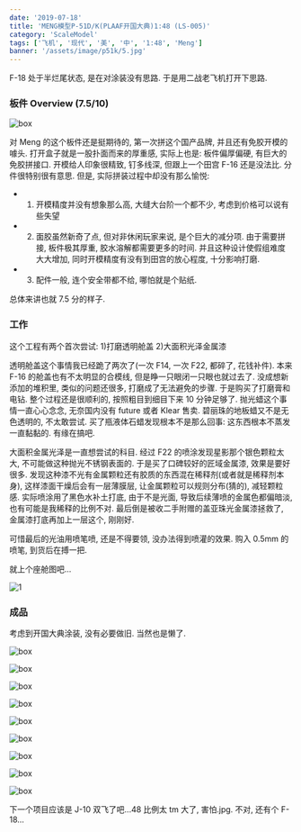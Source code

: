 ```yaml
---
date: '2019-07-18'
title: 'MENG模型P-51D/K(PLAAF开国大典)1:48 (LS-005)'
category: 'ScaleModel'
tags: ['飞机', '现代', '美', '中', '1:48', 'Meng']
banner: '/assets/image/p51k/5.jpg'
---
```


F-18 处于半烂尾状态, 是在对涂装没有思路. 于是用二战老飞机打开下思路.

### 板件 Overview (7.5/10)

![box](/assets/image/p51k/box.webp)

对 Meng 的这个板件还是挺期待的, 第一次拼这个国产品牌, 并且还有免胶开模的噱头. 打开盒子就是一股扑面而来的厚重感, 实际上也是: 板件偏厚偏硬, 有巨大的免胶拼接口. 开模给人印象很精致, 钉多线深, 但跟上一个田宫 F-16 还是没法比. 分件很特别很有意思. 但是, 实际拼装过程中却没有那么愉悦:

- 1.  开模精度并没有想象那么高, 大缝大台阶一个都不少, 考虑到价格可以说有些失望
- 2.  面胶虽然新奇了点, 但对非休闲玩家来说, 是个巨大的减分项. 由于需要拼接, 板件极其厚重, 胶水溶解都需要更多的时间. 并且这种设计使假组难度大大增加, 同时开模精度有没有到田宫的放心程度, 十分影响打磨.
- 3.  配件一般, 连个安全带都不给, 哪怕就是个贴纸.

总体来讲也就 7.5 分的样子.

### 工作

这个工程有两个首次尝试: 1)打磨透明舱盖 2)大面积光泽金属漆

透明舱盖这个事情我已经跪了两次了(一次 F14, 一次 F22, 都碎了, 花钱补件). 本来 F-16 的舱盖也有不太明显的合模线, 但是睁一只眼闭一只眼也就过去了. 没成想新添加的堆积里, 类似的问题还很多, 打磨成了无法避免的步骤. 于是购买了打磨膏和电钻. 整个过程还是很顺利的, 按照粗目到细目下来 10 分钟足够了. 抛光蜡这个事情一直心心念念, 无奈国内没有 future 或者 Klear 售卖. 碧丽珠的地板蜡又不是无色透明的, 不太敢尝试. 买了瓶液体石蜡发现根本不是那么回事: 这东西根本不蒸发一直黏黏的. 有缘在搞吧.

大面积金属光泽是一直想尝试的科目. 经过 F22 的喷涂发现星影那个银色颗粒太大, 不可能做这种抛光不锈钢表面的. 于是买了口碑较好的匠域金属漆, 效果是要好很多. 发现这种漆不光有金属颗粒还有胶质的东西混在稀释剂(或者就是稀释剂本身), 这样漆面干燥后会有一层薄膜层, 让金属颗粒可以规则分布(猜的), 减轻颗粒感. 实际喷涂用了黑色水补土打底, 由于不是光面, 导致后续薄喷的金属色都偏暗淡, 也有可能是我稀释的比例不对. 最后倒是被收二手附赠的盖亚珠光金属漆拯救了, 金属漆打底再加上一层这个, 刚刚好.

可惜最后的光油用喷笔喷, 还是不得要领, 没办法得到喷灌的效果. 购入 0.5mm 的喷笔, 到货后在搏一把.

就上个座舱图吧...

![1](/assets/image/p51k/cockpit.jpg)

### 成品

考虑到开国大典涂装, 没有必要做旧. 当然也是懒了.

![box](/assets/image/p51k/1.jpg)

![box](/assets/image/p51k/2.jpg)

![box](/assets/image/p51k/3.jpg)

![box](/assets/image/p51k/4.jpg)

![box](/assets/image/p51k/5.jpg)

![box](/assets/image/p51k/6.jpg)

![box](/assets/image/p51k/8.jpg)

![box](/assets/image/p51k/8-2.jpg)

![box](/assets/image/p51k/9.jpg)

下一个项目应该是 J-10 双飞了吧...48 比例太 tm 大了, 害怕.jpg. 不对, 还有个 F-18...
